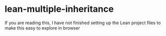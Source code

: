 # lean-multiple-inheritance

If you are reading this, I have not finished setting up the Lean project files to make this easy to explore in browser
